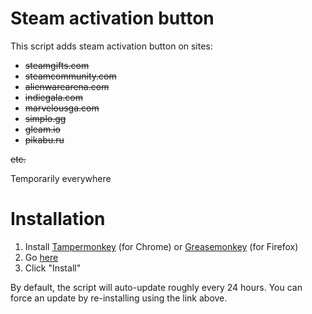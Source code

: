 <h1>Steam activation button</h1>

This script adds steam activation button on sites:
<strike>
<ul>
<li>steamgifts.com</li>
<li>steamcommunity.com</li>
<li>alienwarearena.com</li>
<li>indiegala.com</li>
<li>marvelousga.com</li>
<li>simplo.gg</li>
<li>gleam.io</li>
<li>pikabu.ru</li>
</ul>
etc.
</strike>

Temporarily everywhere

<h1>Installation</h1>

<ol>
<li>Install <a href="https://chrome.google.com/webstore/detail/tampermonkey/dhdgffkkebhmkfjojejmpbldmpobfkfo">Tampermonkey</a> (for Chrome) or <a href="https://addons.mozilla.org/en-US/firefox/addon/greasemonkey/">Greasemonkey</a> (for Firefox)</li>
<li>Go <a href="https://github.com/DEMENT0R/steam_activation_button/raw/master/steam_activation_button.user.js">here</a></li>
<li>Click "Install"</li>
</ol>
<p>By default, the script will auto-update roughly every 24 hours. You can force an update by re-installing using the link above.</p>
